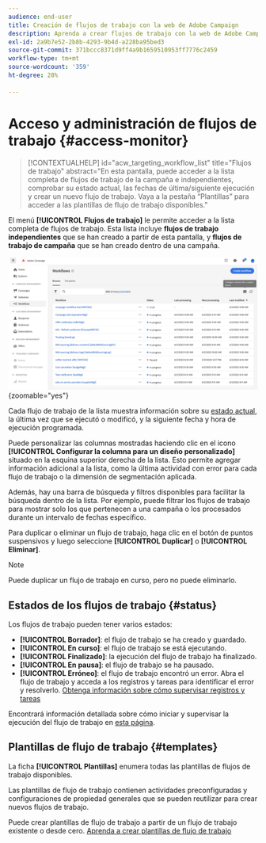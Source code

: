 ```yaml
---
audience: end-user
title: Creación de flujos de trabajo con la web de Adobe Campaign
description: Aprenda a crear flujos de trabajo con la web de Adobe Campaign
exl-id: 2a9b7e52-2b8b-4293-9b4d-a228ba95bed3
source-git-commit: 371bccc8371d9ff4a9b1659510953ff7776c2459
workflow-type: tm+mt
source-wordcount: '359'
ht-degree: 28%

---
```


# Acceso y administración de flujos de trabajo {#access-monitor}

>[!CONTEXTUALHELP]
>id="acw_targeting_workflow_list"
>title="Flujos de trabajo"
>abstract="En esta pantalla, puede acceder a la lista completa de flujos de trabajo de la campaña e independientes, comprobar su estado actual, las fechas de última/siguiente ejecución y crear un nuevo flujo de trabajo. Vaya a la pestaña “Plantillas” para acceder a las plantillas de flujo de trabajo disponibles."

El menú **[!UICONTROL Flujos de trabajo]** le permite acceder a la lista completa de flujos de trabajo. Esta lista incluye **flujos de trabajo independientes** que se han creado a partir de esta pantalla, y **flujos de trabajo de campaña** que se han creado dentro de una campaña.

![](assets/workflow-list.png){zoomable="yes"}

Cada flujo de trabajo de la lista muestra información sobre su [estado actual](#status), la última vez que se ejecutó o modificó, y la siguiente fecha y hora de ejecución programada.

Puede personalizar las columnas mostradas haciendo clic en el icono **[!UICONTROL Configurar la columna para un diseño personalizado]** situado en la esquina superior derecha de la lista. Esto permite agregar información adicional a la lista, como la última actividad con error para cada flujo de trabajo o la dimensión de segmentación aplicada.

Además, hay una barra de búsqueda y filtros disponibles para facilitar la búsqueda dentro de la lista. Por ejemplo, puede filtrar los flujos de trabajo para mostrar solo los que pertenecen a una campaña o los procesados durante un intervalo de fechas específico.

Para duplicar o eliminar un flujo de trabajo, haga clic en el botón de puntos suspensivos y luego seleccione **[!UICONTROL Duplicar]** o **[!UICONTROL Eliminar]**.

>[!NOTE]
>
>Puede duplicar un flujo de trabajo en curso, pero no puede eliminarlo.

## Estados de los flujos de trabajo {#status}

Los flujos de trabajo pueden tener varios estados:

* **[!UICONTROL Borrador]**: el flujo de trabajo se ha creado y guardado.
* **[!UICONTROL En curso]**: el flujo de trabajo se está ejecutando.
* **[!UICONTROL Finalizado]**: la ejecución del flujo de trabajo ha finalizado.
* **[!UICONTROL En pausa]**: el flujo de trabajo se ha pausado.
* **[!UICONTROL Erróneo]**: el flujo de trabajo encontró un error. Abra el flujo de trabajo y acceda a los registros y tareas para identificar el error y resolverlo. [Obtenga información sobre cómo supervisar registros y tareas](start-monitor-workflows.md#logs-tasks)

Encontrará información detallada sobre cómo iniciar y supervisar la ejecución del flujo de trabajo en [esta página](start-monitor-workflows.md).

## Plantillas de flujo de trabajo {#templates}

La ficha **[!UICONTROL Plantillas]** enumera todas las plantillas de flujos de trabajo disponibles.

Las plantillas de flujo de trabajo contienen actividades preconfiguradas y configuraciones de propiedad generales que se pueden reutilizar para crear nuevos flujos de trabajo.

Puede crear plantillas de flujo de trabajo a partir de un flujo de trabajo existente o desde cero. [Aprenda a crear plantillas de flujo de trabajo](create-workflow.md#workflow-templates)
